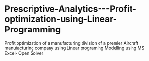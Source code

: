 # Prescriptive-Analytics---Profit-optimization-using-Linear-Programming
Profit optimization of a manufacturing division of a premier Aircraft manufacturing company using Linear programing Modelling using MS Excel- Open Solver
